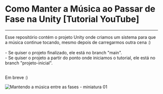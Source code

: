 <h1>Como Manter a Música ao Passar de Fase na Unity [Tutorial YouTube]</h1>
<hr>
Esse repositório contém o projeto Unity onde criamos um sistema para que a música continue tocando, mesmo depois de carregarmos outra cena :)
<br>
<br>
  - Se quiser o projeto finalizado, ele está no branch "main".
<br>
  - Se quiser o projeto a partir do ponto onde iniciamos o tutorial, ele está no branch "projeto-inicial".
<br>
<br>

Em breve :)
<!-- Assista ao tutorial <a href="">clicando aqui</a>. -->


![Mantendo a música entre as fases - miniatura 01](https://github.com/GabrielChiarelli/tutorial-mantendo-a-musica-entre-as-fases-projeto-unity/assets/102618272/dede8359-e07b-4b47-ba47-c2b207ac4dc9)
